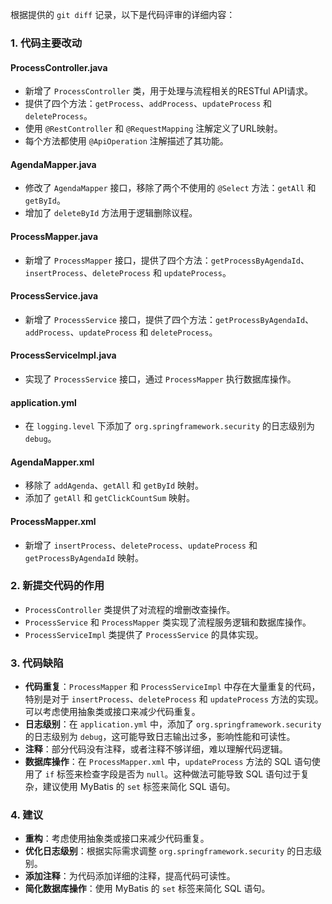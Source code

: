 根据提供的 `git diff` 记录，以下是代码评审的详细内容：

### 1. 代码主要改动

#### ProcessController.java
- 新增了 `ProcessController` 类，用于处理与流程相关的RESTful API请求。
- 提供了四个方法：`getProcess`、`addProcess`、`updateProcess` 和 `deleteProcess`。
- 使用 `@RestController` 和 `@RequestMapping` 注解定义了URL映射。
- 每个方法都使用 `@ApiOperation` 注解描述了其功能。

#### AgendaMapper.java
- 修改了 `AgendaMapper` 接口，移除了两个不使用的 `@Select` 方法：`getAll` 和 `getById`。
- 增加了 `deleteById` 方法用于逻辑删除议程。

#### ProcessMapper.java
- 新增了 `ProcessMapper` 接口，提供了四个方法：`getProcessByAgendaId`、`insertProcess`、`deleteProcess` 和 `updateProcess`。

#### ProcessService.java
- 新增了 `ProcessService` 接口，提供了四个方法：`getProcessByAgendaId`、`addProcess`、`updateProcess` 和 `deleteProcess`。

#### ProcessServiceImpl.java
- 实现了 `ProcessService` 接口，通过 `ProcessMapper` 执行数据库操作。

#### application.yml
- 在 `logging.level` 下添加了 `org.springframework.security` 的日志级别为 `debug`。

#### AgendaMapper.xml
- 移除了 `addAgenda`、`getAll` 和 `getById` 映射。
- 添加了 `getAll` 和 `getClickCountSum` 映射。

#### ProcessMapper.xml
- 新增了 `insertProcess`、`deleteProcess`、`updateProcess` 和 `getProcessByAgendaId` 映射。

### 2. 新提交代码的作用

- `ProcessController` 类提供了对流程的增删改查操作。
- `ProcessService` 和 `ProcessMapper` 类实现了流程服务逻辑和数据库操作。
- `ProcessServiceImpl` 类提供了 `ProcessService` 的具体实现。

### 3. 代码缺陷

- **代码重复**：`ProcessMapper` 和 `ProcessServiceImpl` 中存在大量重复的代码，特别是对于 `insertProcess`、`deleteProcess` 和 `updateProcess` 方法的实现。可以考虑使用抽象类或接口来减少代码重复。
- **日志级别**：在 `application.yml` 中，添加了 `org.springframework.security` 的日志级别为 `debug`，这可能导致日志输出过多，影响性能和可读性。
- **注释**：部分代码没有注释，或者注释不够详细，难以理解代码逻辑。
- **数据库操作**：在 `ProcessMapper.xml` 中，`updateProcess` 方法的 SQL 语句使用了 `if` 标签来检查字段是否为 `null`。这种做法可能导致 SQL 语句过于复杂，建议使用 MyBatis 的 `set` 标签来简化 SQL 语句。

### 4. 建议

- **重构**：考虑使用抽象类或接口来减少代码重复。
- **优化日志级别**：根据实际需求调整 `org.springframework.security` 的日志级别。
- **添加注释**：为代码添加详细的注释，提高代码可读性。
- **简化数据库操作**：使用 MyBatis 的 `set` 标签来简化 SQL 语句。